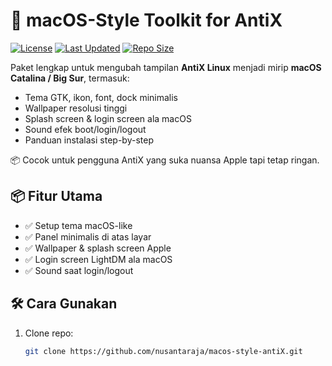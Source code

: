 # 🍎 macOS-Style Toolkit for AntiX

[![License](https://github.com/nusantaraja/macos-style-antiX/blob/main/LICENSE)](LICENSE.txt) 
[![Last Updated](https://img.shields.io/github/last-commit/nusantaraja/macos-style-antiX)](https://github.com/nusantaraja/macos-style-antiX/commits/main) 
[![Repo Size](https://img.shields.io/github/repo-size/nusantaraja/macos-style-antiX)]() 

Paket lengkap untuk mengubah tampilan **AntiX Linux** menjadi mirip **macOS Catalina / Big Sur**, termasuk:

- Tema GTK, ikon, font, dock minimalis
- Wallpaper resolusi tinggi
- Splash screen & login screen ala macOS
- Sound efek boot/login/logout
- Panduan instalasi step-by-step

📦 Cocok untuk pengguna AntiX yang suka nuansa Apple tapi tetap ringan.

## 📦 Fitur Utama 

- ✅ Setup tema macOS-like
- ✅ Panel minimalis di atas layar
- ✅ Wallpaper & splash screen Apple
- ✅ Login screen LightDM ala macOS
- ✅ Sound saat login/logout

## 🛠️ Cara Gunakan

1. Clone repo:
   ```bash
   git clone https://github.com/nusantaraja/macos-style-antiX.git 